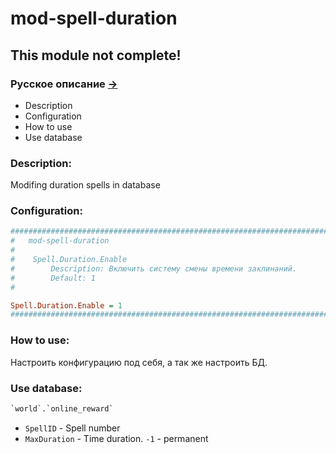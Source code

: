 # mod-spell-duration

## This module not complete!

### Русское описание [->](https://github.com/Winfidonarleyan/kargatum-system/tree/master/src/mod-spell-duration)

- Description
- Configuration
- How to use
- Use database

### Description:
Modifing duration spells in database

### Configuration:
```ini
###################################################################################################
#	mod-spell-duration
#
#    Spell.Duration.Enable
#        Description: Включить систему смены времени заклинаний.
#        Default: 1
#

Spell.Duration.Enable = 1
###################################################################################################
```

### How to use:
Настроить конфигурацию под себя, а так же настроить БД.

### Use database:
```sql
`world`.`online_reward`
```
- `SpellID` - Spell number
- `MaxDuration` - Time duration. `-1` - permanent
